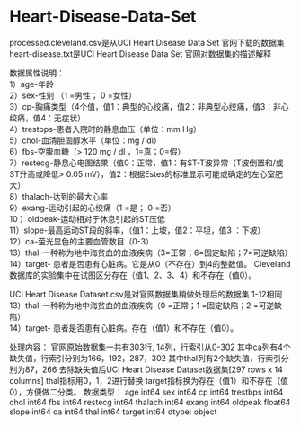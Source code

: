 # Heart-Disease-Data-Set
processed.cleveland.csv是从UCI Heart Disease Data Set 官网下载的数据集  
heart-disease.txt是UCI Heart Disease Data Set 官网对数据集的描述解释  

数据属性说明：  
1）age-年龄  
2）sex-性别 （1 =男性； 0 =女性）  
3）cp-胸痛类型（4个值，值1：典型的心绞痛，值2：非典型心绞痛，值3：非心绞痛，值4：无症状）  
4）trestbps-患者入院时的静息血压（单位：mm Hg）  
5）chol-血清胆固醇水平（单位：mg / dl）  
6）fbs-空腹血糖（> 120 mg / dl ，1=真；0=假）  
7）restecg-静息心电图结果（值0：正常，值1：有ST-T波异常（T波倒置和/或ST升高或降低> 0.05 mV），值2：根据Estes的标准显示可能或确定的左心室肥大）  
8）thalach-达到的最大心率  
9）exang-运动引起的心绞痛（1 =是； 0 =否）  
10 ）oldpeak-运动相对于休息引起的ST压低  
11）slope-最高运动ST段的斜率，（值1：上坡，值2：平坦，值3 ：下坡）  
12）ca-萤光显色的主要血管数目（0-3）  
13）thal-一种称为地中海贫血的血液疾病（3=正常；6=固定缺陷；7=可逆缺陷）  
14）target- 患者是否患有心脏病。它是从0（不存在）到4的整数值。 Cleveland 数据库的实验集中在试图区分存在（值1、2、3、4）和不存在（值0）。
  
  
UCI Heart Disease Dataset.csv是对官网数据集稍做处理后的数据集
1-12相同  
13）thal-一种称为地中海贫血的血液疾病（0 =正常；1 =固定缺陷；2 =可逆缺陷）  
14）target- 患者是否患有心脏病。存在（值1）和不存在（值0）。  

处理内容：
官网原始数据集一共有303行, 14列，行索引从0-302
其中ca列有4个缺失值，行索引分别为166，192，287，302
其中thal列有2个缺失值，行索引分别为87，266
去除缺失值后UCI Heart Disease Dataset数据集[297 rows x 14 columns]
thal指标用0，1，2进行替换 
target指标换为存在（值1）和不存在（值0），方便做二分类。
数据类型：
age           int64
sex           int64
cp            int64
trestbps      int64
chol          int64
fbs           int64
restecg       int64
thalach       int64
exang         int64
oldpeak     float64
slope         int64
ca            int64
thal          int64
target        int64
dtype: object
